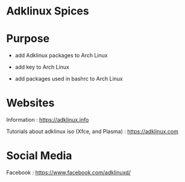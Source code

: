 # Adklinux Spices

# Purpose

- add Adklinux packages to Arch Linux

- add key to Arch Linux

- add packages used in bashrc to Arch Linux



# Websites

Information : https://adklinux.info

Tutorials about adklinux iso (Xfce, and Plasma) : https://adklinux.com

# Social Media

Facebook : https://www.facebook.com/adklinuxd/